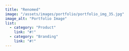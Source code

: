 ```yaml
---
title: "Renomed"
image: "/assets/images/portfolio/portfolio_img_35.jpg"
image_alt: "Portfolio Image"
list:
  - category: "Product"
    link: "#!"
  - category: "Branding"
    link: "#!"
---
```

